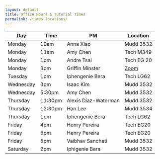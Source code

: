 ```yaml
---
layout: default
title: Office Hours & Tutorial Times
permalink: /times-locations/
---
```

| Day  | Time| PM            | Location  | 
|------|-----|---------------|-----------|
|Monday| 10am|Anna Xiao      |Mudd 3532  |
|Monday| 11am|Amy Chen       |Tech M349  |
|Monday| 1pm |Andre Tsai     |Tech EG 20 |
|Monday| 3pm |Griffin Minster| [Zoom](https://northwestern.zoom.us/j/93511677678)|
|Tuesday| 1pm  |Iphengenie Bera| Tech LG62|
|Wednesday| 3pm| Isaac Kim| Mudd 3532|
|Wednesday |5:30pm |Amy Chen |Mudd 3532|
|Thursday |11:30pm |Alexis Diaz-Waterman| Mudd 3532|
|Thursday |12:30pm |Han Lee |Mudd 3534|
|Thursday |1pm |Iphengenie Bera| Tech LG62|
|Friday |4pm |Henry Pereira |Tech EG20|
|Friday |5pm |Henry Pereira| Tech EG20|
|Friday |5pm |Vaibhav Sancheti |Mudd 3532|
|Saturday |2pm |Iphigenie Bera| Mudd 3532|
